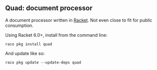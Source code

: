 ## Quad: document processor

A document processor written in [Racket](http://racket-lang.org). Not even close to fit for public consumption.

Using Racket 6.0+, install from the command line:

    raco pkg install quad
    
And update like so:

    raco pkg update --update-deps quad
